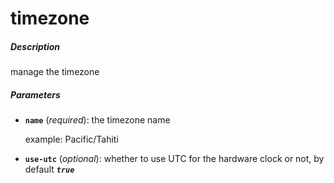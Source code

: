 # timezone


##### Description
manage the timezone

##### Parameters

*   **`name`** (*required*): the timezone name

	example: Pacific/Tahiti

*   **`use-utc`** (*optional*): whether to use UTC for the hardware clock or not, by default ***`true`***
				